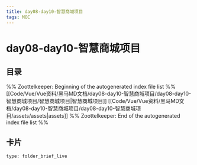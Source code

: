 ```yaml
---
title: day08-day10-智慧商城项目
tags: MOC
---
```

# day08-day10-智慧商城项目

## 目录



%% Zoottelkeeper: Beginning of the autogenerated index file list  %%
 [[Code/Vue/Vue资料/黑马MD文档/day08-day10-智慧商城项目/day08-day10-智慧商城项目/智慧商城项目|智慧商城项目]]
 [[Code/Vue/Vue资料/黑马MD文档/day08-day10-智慧商城项目/day08-day10-智慧商城项目/assets/assets|assets]]
%% Zoottelkeeper: End of the autogenerated index file list  %%












## 卡片

```ccard
type: folder_brief_live
```




















